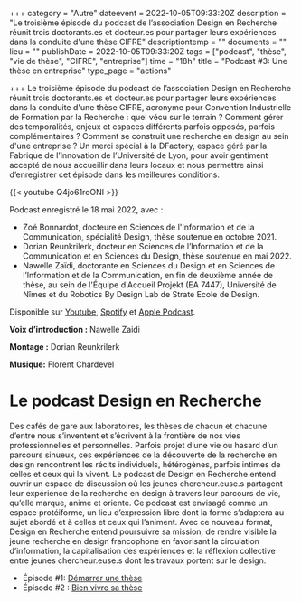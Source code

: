 +++
category = "Autre"
dateevent = 2022-10-05T09:33:20Z
description = "Le troisième épisode du podcast de l’association Design en Recherche réunit trois doctorants.es et docteur.es pour partager leurs expériences dans la conduite d'une thèse CIFRE"
descriptiontemp = ""
documents = ""
lieu = ""
publishDate = 2022-10-05T09:33:20Z
tags = ["podcast", "thèse", "vie de thèse", "CIFRE", "entreprise"]
time = "18h"
title = "Podcast #3: Une thèse en entreprise"
type_page = "actions"

+++
Le troisième épisode du podcast de l’association Design en Recherche réunit trois doctorants.es et docteur.es pour partager leurs expériences dans la conduite d'une thèse CIFRE, acronyme pour Convention Industrielle de Formation par la Recherche : quel vécu sur le terrain ? Comment gérer des temporalités, enjeux et espaces différents parfois opposés, parfois complémentaires ? Comment se construit une recherche en design au sein d'une entreprise ? Un merci spécial à la DFactory, espace géré par la Fabrique de l’Innovation de l’Université de Lyon, pour avoir gentiment accepté de nous accueillir dans leurs locaux et nous permettre ainsi d’enregistrer cet épisode dans les meilleures conditions.

{{< youtube Q4jo61roONI >}}

Podcast enregistré le 18 mai 2022, avec :

* Zoé Bonnardot, docteure en Sciences de l'Information et de la Communication, spécialité Design, thèse soutenue en octobre 2021.
* Dorian Reunkrilerk, docteur en Sciences de l’Information et de la Communication et en Sciences du Design, thèse soutenue en mai 2022.
* Nawelle Zaïdi, doctorante en Sciences du Design et en Sciences de l’Information et de la Communication, en fin de deuxième année de thèse, au sein de l'Équipe d'Accueil Projekt (EA 7447), Université de Nîmes et du Robotics By Design Lab de Strate Ecole de Design.

Disponible sur [Youtube](https://www.youtube.com/watch?v=Q4jo61roONI "Youtube"), [Spotify](https://open.spotify.com/episode/5eMKP1xmyu6Q3MJw81dgLu "Spotify") et [Apple Podcast](https://podcasts.apple.com/us/podcast/une-th%C3%A8se-en-entreprise/id1614277217?i=1000579170088 "Apple Podcast").

**Voix d’introduction :** Nawelle Zaidi

**Montage :** Dorian Reunkrilerk

**Musique:** Florent Chardevel

# Le podcast Design en Recherche

Des cafés de gare aux laboratoires, les thèses de chacun et chacune d’entre nous s’inventent et s’écrivent à la frontière de nos vies professionnelles et personnelles. Parfois projet d’une vie ou hasard d’un parcours sinueux, ces expériences de la découverte de la recherche en design rencontrent les récits individuels, hétérogènes, parfois intimes de celles et ceux qui la vivent. Le podcast de Design en Recherche entend ouvrir un espace de discussion où les jeunes chercheur.euse.s partagent leur expérience de la recherche en design à travers leur parcours de vie, qu’elle marque, anime et oriente. Ce podcast est envisagé comme un espace protéiforme, un lieu d’expression libre dont la forme s’adaptera au sujet abordé et à celles et ceux qui l’animent. Avec ce nouveau format, Design en Recherche entend poursuivre sa mission, de rendre visible la jeune recherche en design francophone en favorisant la circulation d’information, la capitalisation des expériences et la réflexion collective entre jeunes chercheur.euse.s dont les travaux portent sur le design.

* Épisode #1: [Démarrer une thèse](https://designenrecherche.org/actions/1er-episode-du-podcast-design-en-recherche/)
* Épisode #2 : [Bien vivre sa thèse](https://designenrecherche.org/actions/podcast-2-bien-vivre-sa-these/)